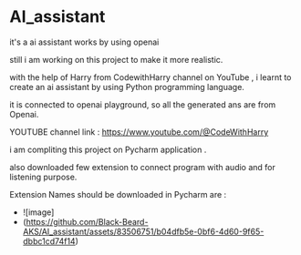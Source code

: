 # AI_assistant
it's a ai assistant works by using openai 

still i am working on this project to make it more realistic.

with the help of Harry from CodewithHarry channel on YouTube , i learnt to create an ai assistant by using Python programming language.

it is connected to openai playground, so all the generated ans are from Openai.

YOUTUBE channel link :
https://www.youtube.com/@CodeWithHarry

i am compliting this project on Pycharm application .

also downloaded few extension to connect program with audio and for listening purpose.

Extension Names should be downloaded in Pycharm are :
* ![image]
* (https://github.com/Black-Beard-AKS/AI_assistant/assets/83506751/b04dfb5e-0bf6-4d60-9f65-dbbc1cd74f14)



